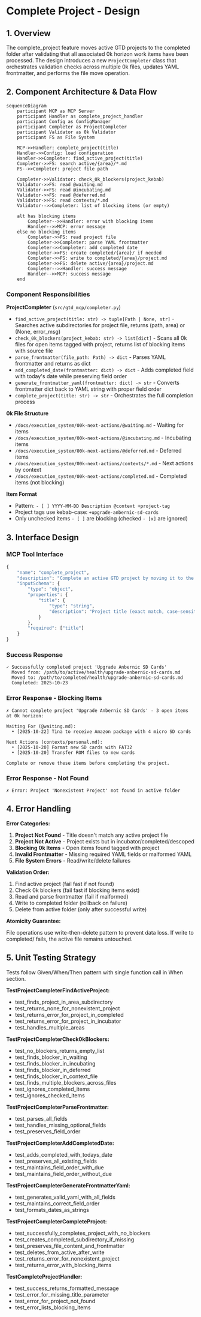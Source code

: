 # Complete Project - Design

## 1. Overview

The complete_project feature moves active GTD projects to the completed folder after validating that all associated 0k horizon work items have been processed. The design introduces a new `ProjectCompleter` class that orchestrates validation checks across multiple 0k files, updates YAML frontmatter, and performs the file move operation.

## 2. Component Architecture & Data Flow

```mermaid
sequenceDiagram
    participant MCP as MCP Server
    participant Handler as complete_project_handler
    participant Config as ConfigManager
    participant Completer as ProjectCompleter
    participant Validator as 0k Validator
    participant FS as File System

    MCP->>Handler: complete_project(title)
    Handler->>Config: load configuration
    Handler->>Completer: find_active_project(title)
    Completer->>FS: search active/{area}/*.md
    FS-->>Completer: project file path

    Completer->>Validator: check_0k_blockers(project_kebab)
    Validator->>FS: read @waiting.md
    Validator->>FS: read @incubating.md
    Validator->>FS: read @deferred.md
    Validator->>FS: read contexts/*.md
    Validator-->>Completer: list of blocking items (or empty)

    alt has blocking items
        Completer-->>Handler: error with blocking items
        Handler-->>MCP: error message
    else no blocking items
        Completer->>FS: read project file
        Completer->>Completer: parse YAML frontmatter
        Completer->>Completer: add completed date
        Completer->>FS: create completed/{area}/ if needed
        Completer->>FS: write to completed/{area}/project.md
        Completer->>FS: delete active/{area}/project.md
        Completer-->>Handler: success message
        Handler-->>MCP: success message
    end
```

### Component Responsibilities

**ProjectCompleter** (`src/gtd_mcp/completer.py`)
- `find_active_project(title: str) -> tuple[Path | None, str]` - Searches active subdirectories for project file, returns (path, area) or (None, error_msg)
- `check_0k_blockers(project_kebab: str) -> list[dict]` - Scans all 0k files for open items tagged with project, returns list of blocking items with source file
- `parse_frontmatter(file_path: Path) -> dict` - Parses YAML frontmatter and returns as dict
- `add_completed_date(frontmatter: dict) -> dict` - Adds completed field with today's date while preserving field order
- `generate_frontmatter_yaml(frontmatter: dict) -> str` - Converts frontmatter dict back to YAML string with proper field order
- `complete_project(title: str) -> str` - Orchestrates the full completion process

**0k File Structure**
- `/docs/execution_system/00k-next-actions/@waiting.md` - Waiting for items
- `/docs/execution_system/00k-next-actions/@incubating.md` - Incubating items
- `/docs/execution_system/00k-next-actions/@deferred.md` - Deferred items
- `/docs/execution_system/00k-next-actions/contexts/*.md` - Next actions by context
- `/docs/execution_system/00k-next-actions/completed.md` - Completed items (not blocking)

**Item Format**
- Pattern: `- [ ] YYYY-MM-DD Description @context +project-tag`
- Project tags use kebab-case: `+upgrade-anbernic-sd-cards`
- Only unchecked items `- [ ]` are blocking (checked `- [x]` are ignored)

## 3. Interface Design

### MCP Tool Interface

```python
{
    "name": "complete_project",
    "description": "Complete an active GTD project by moving it to the completed folder after validating all 0k work is done",
    "inputSchema": {
        "type": "object",
        "properties": {
            "title": {
                "type": "string",
                "description": "Project title (exact match, case-sensitive)"
            }
        },
        "required": ["title"]
    }
}
```

### Success Response
```
✓ Successfully completed project 'Upgrade Anbernic SD Cards'
  Moved from: /path/to/active/health/upgrade-anbernic-sd-cards.md
  Moved to: /path/to/completed/health/upgrade-anbernic-sd-cards.md
  Completed: 2025-10-23
```

### Error Response - Blocking Items
```
✗ Cannot complete project 'Upgrade Anbernic SD Cards' - 3 open items at 0k horizon:

Waiting For (@waiting.md):
  • [2025-10-22] Tina to receive Amazon package with 4 micro SD cards

Next Actions (contexts/personal.md):
  • [2025-10-20] Format new SD cards with FAT32
  • [2025-10-20] Transfer ROM files to new cards

Complete or remove these items before completing the project.
```

### Error Response - Not Found
```
✗ Error: Project 'Nonexistent Project' not found in active folder
```

## 4. Error Handling

**Error Categories:**

1. **Project Not Found** - Title doesn't match any active project file
2. **Project Not Active** - Project exists but in incubator/completed/descoped
3. **Blocking 0k Items** - Open items found tagged with project
4. **Invalid Frontmatter** - Missing required YAML fields or malformed YAML
5. **File System Errors** - Read/write/delete failures

**Validation Order:**

1. Find active project (fail fast if not found)
2. Check 0k blockers (fail fast if blocking items exist)
3. Read and parse frontmatter (fail if malformed)
4. Write to completed folder (rollback on failure)
5. Delete from active folder (only after successful write)

**Atomicity Guarantee:**

File operations use write-then-delete pattern to prevent data loss. If write to completed/ fails, the active file remains untouched.

## 5. Unit Testing Strategy

Tests follow Given/When/Then pattern with single function call in When section.

**TestProjectCompleterFindActiveProject:**
- test_finds_project_in_area_subdirectory
- test_returns_none_for_nonexistent_project
- test_returns_error_for_project_in_completed
- test_returns_error_for_project_in_incubator
- test_handles_multiple_areas

**TestProjectCompleterCheck0kBlockers:**
- test_no_blockers_returns_empty_list
- test_finds_blocker_in_waiting
- test_finds_blocker_in_incubating
- test_finds_blocker_in_deferred
- test_finds_blocker_in_context_file
- test_finds_multiple_blockers_across_files
- test_ignores_completed_items
- test_ignores_checked_items

**TestProjectCompleterParseFrontmatter:**
- test_parses_all_fields
- test_handles_missing_optional_fields
- test_preserves_field_order

**TestProjectCompleterAddCompletedDate:**
- test_adds_completed_with_todays_date
- test_preserves_all_existing_fields
- test_maintains_field_order_with_due
- test_maintains_field_order_without_due

**TestProjectCompleterGenerateFrontmatterYaml:**
- test_generates_valid_yaml_with_all_fields
- test_maintains_correct_field_order
- test_formats_dates_as_strings

**TestProjectCompleterCompleteProject:**
- test_successfully_completes_project_with_no_blockers
- test_creates_completed_subdirectory_if_missing
- test_preserves_file_content_and_frontmatter
- test_deletes_from_active_after_write
- test_returns_error_for_nonexistent_project
- test_returns_error_with_blocking_items

**TestCompleteProjectHandler:**
- test_success_returns_formatted_message
- test_error_for_missing_title_parameter
- test_error_for_project_not_found
- test_error_lists_blocking_items
